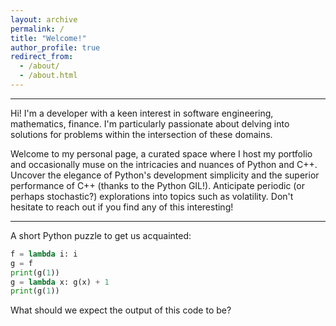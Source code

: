 ```yaml
---
layout: archive
permalink: /
title: "Welcome!"
author_profile: true
redirect_from: 
  - /about/
  - /about.html
---
```

---

Hi! I'm a developer with a keen interest in software engineering, mathematics, finance. I'm particularly passionate about delving into solutions for problems within the intersection of these domains. 

Welcome to my personal page, a curated space where I host my portfolio and occasionally muse on the intricacies and nuances of Python and C++. Uncover the elegance of Python's development simplicity and the superior performance of C++ (thanks to the Python GIL!). Anticipate periodic (or perhaps stochastic?) explorations into topics such as volatility. Don't hesitate to reach out if you find any of this interesting!

---

A short Python puzzle to get us acquainted:
```python
f = lambda i: i
g = f
print(g(1))
g = lambda x: g(x) + 1
print(g(1))
```
What should we expect the output of this code to be? 

